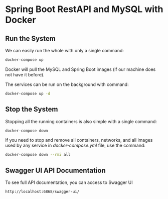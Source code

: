 # Spring Boot RestAPI and MySQL with Docker

## Run the System

We can easily run the whole with only a single command:

```bash
docker-compose up
```

Docker will pull the MySQL and Spring Boot images (if our machine does not have it before).

The services can be run on the background with command:

```bash
docker-compose up -d
```

## Stop the System

Stopping all the running containers is also simple with a single command:

```bash
docker-compose down
```

If you need to stop and remove all containers, networks, and all images used by any service in <em>docker-compose.yml</em> file, use the command:

```bash
docker-compose down --rmi all
```

## Swagger UI API Documentation

To see full API documentation, you can access to Swagger UI

```bash
http://localhost:6868/swagger-ui/
```
